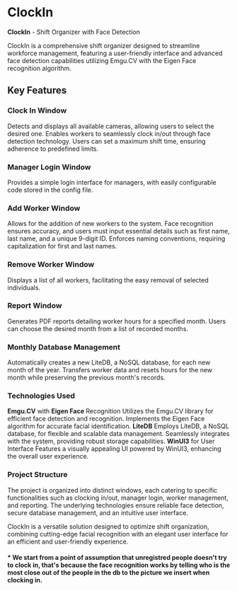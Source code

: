 # ClockIn
**ClockIn** - Shift Organizer with Face Detection

ClockIn is a comprehensive shift organizer designed to streamline workforce management, featuring a user-friendly interface and advanced face detection capabilities utilizing Emgu.CV with the Eigen Face recognition algorithm.

## **Key Features**

### **Clock In Window**
Detects and displays all available cameras, allowing users to select the desired one.
Enables workers to seamlessly clock in/out through face detection technology.
Users can set a maximum shift time, ensuring adherence to predefined limits.

### **Manager Login Window**
Provides a simple login interface for managers, with easily configurable code stored in the config file.

### **Add Worker Window**
Allows for the addition of new workers to the system.
Face recognition ensures accuracy, and users must input essential details such as first name, last name, and a unique 9-digit ID.
Enforces naming conventions, requiring capitalization for first and last names.

### **Remove Worker Window**
Displays a list of all workers, facilitating the easy removal of selected individuals.

### **Report Window**
Generates PDF reports detailing worker hours for a specified month.
Users can choose the desired month from a list of recorded months.

### **Monthly Database Management**
Automatically creates a new LiteDB, a NoSQL database, for each new month of the year.
Transfers worker data and resets hours for the new month while preserving the previous month's records.

### **Technologies Used**
**Emgu.CV** with **Eigen Face** Recognition
Utilizes the Emgu.CV library for efficient face detection and recognition.
Implements the Eigen Face algorithm for accurate facial identification.
**LiteDB** Employs LiteDB, a NoSQL database, for flexible and scalable data management.
Seamlessly integrates with the system, providing robust storage capabilities.
**WinUI3** for User Interface Features a visually appealing UI powered by WinUI3, enhancing the overall user experience.

### **Project Structure**
The project is organized into distinct windows, each catering to specific functionalities such as clocking in/out, manager login, worker management, and reporting. The underlying technologies ensure reliable face detection, secure database management, and an intuitive user interface.

ClockIn is a versatile solution designed to optimize shift organization, combining cutting-edge facial recognition with an elegant user interface for an efficient and user-friendly experience.

#### * We start from a point of assumption that unregistred people doesn't try to clock in, that's because the face recognition works by telling who is the most close out of the people in the db to the picture we insert when clocking in.
